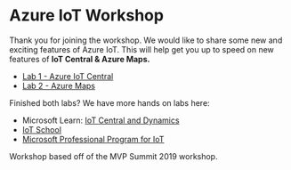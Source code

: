 # Azure IoT Workshop

Thank you for joining the workshop. We would like to share some new and exciting features of Azure IoT. This will help get you up to speed on new features of **IoT Central & Azure Maps.**

* [Lab 1 - Azure IoT Central](AzureIoTCentral)
* [Lab 2 - Azure Maps](AzureMaps01)

Finished both labs? We have more hands on labs here:

* Microsoft Learn: [IoT Central and Dynamics](https://docs.microsoft.com/en-us/learn/browse/?term=iot%20central)
* [IoT School](https://iotschool.microsoft.com)
* [Microsoft Professional Program for IoT](https://academy.microsoft.com/en-us/professional-program/tracks/internet-of-things/)

Workshop based off of the MVP Summit 2019 workshop. 
